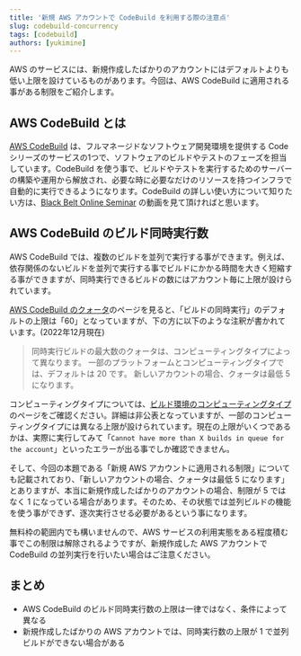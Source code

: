 ```yaml
---
title: '新規 AWS アカウントで CodeBuild を利用する際の注意点'
slug: codebuild-concurrency
tags: [codebuild]
authors: [yukimine]
---
```


AWS のサービスには、新規作成したばかりのアカウントにはデフォルトよりも低い上限を設けているものがあります。今回は、AWS CodeBuild に適用される事がある制限をご紹介します。

<!-- truncate -->

## AWS CodeBuild とは

[AWS CodeBuild](https://aws.amazon.com/codebuild/) は、フルマネージドなソフトウェア開発環境を提供する Code シリーズのサービスの1つで、ソフトウェアのビルドやテストのフェーズを担当しています。CodeBuild を使う事で、ビルドやテストを実行するためのサーバーの構築や運用から解放され、必要な時に必要なだけのリソースを持つインフラで自動的に実行できるようになります。CodeBuild の詳しい使い方について知りたい方は、[Black Belt Online Seminar](https://youtu.be/Zzv1_ztf-B0) の動画を見て頂ければと思います。

## AWS CodeBuild のビルド同時実行数

AWS CodeBuild では、複数のビルドを並列で実行する事ができます。例えば、依存関係のないビルドを並列で実行する事でビルドにかかる時間を大きく短縮する事ができますが、同時実行できるビルドの数にはアカウント毎に上限が設けられています。

[AWS CodeBuild のクォータ](https://docs.aws.amazon.com/codebuild/latest/userguide/limits.html)のページを見ると、「ビルドの同時実行」のデフォルトの上限は「60」となっていますが、下の方に以下のような注釈が書かれています。(2022年12月現在)

> 同時実行ビルドの最大数のクォータは、コンピューティングタイプによって異なります。
> 一部のプラットフォームとコンピューティングタイプでは、デフォルトは 20 です。
> 新しいアカウントの場合、クォータは最低 5 になります。

コンピューティングタイプについては、[ビルド環境のコンピューティングタイプ](https://docs.aws.amazon.com/codebuild/latest/userguide/build-env-ref-compute-types.html)のページをご確認ください。詳細は非公表となっていますが、一部のコンピューティングタイプには異なる上限が設けられています。現在の上限がいくつであるかは、実際に実行してみて「`Cannot have more than X builds in queue for the account`」といったエラーが出る事でしか確認できません。

そして、今回の本題である「新規 AWS アカウントに適用される制限」についても記載されており、「新しいアカウントの場合、クォータは最低 5 になります」とありますが、本当に新規作成したばかりのアカウントの場合、制限が 5 ではなく 1 になっている場合があります。そのため、その状態では並列ビルドの機能を使う事ができず、逐次実行させる必要があるという事になります。

無料枠の範囲内でも構いませんので、AWS サービスの利用実態をある程度積む事でこの制限は解除されるようですが、新規作成した AWS アカウントで CodeBuild の並列実行を行いたい場合はご注意ください。

## まとめ

- AWS CodeBuild のビルド同時実行数の上限は一律ではなく、条件によって異なる
- 新規作成したばかりの AWS アカウントでは、同時実行数の上限が 1 で並列ビルドができない場合がある
